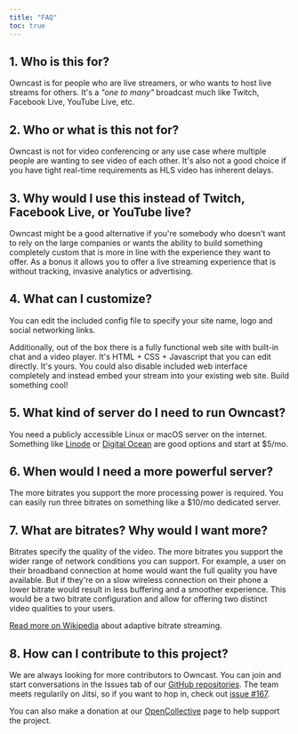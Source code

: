 ```yaml
---
title: "FAQ"
toc: true
---
```


## 1. Who is this for?

Owncast is for people who are live streamers, or who wants to host live streams for others. It's a _"one to many"_ broadcast much like Twitch, Facebook Live, YouTube Live, etc.

## 2. Who or what is this not for?

Owncast is not for video conferencing or any use case where multiple people are wanting to see video of each other. It's also not a good choice if you have tight real-time requirements as HLS video has inherent delays.

## 3. Why would I use this instead of Twitch, Facebook Live, or YouTube live?

Owncast might be a good alternative if you're somebody who doesn't want to rely on the large companies or wants the ability to build something completely custom that is more in line with the experience they want to offer. As a bonus it allows you to offer a live streaming experience that is without tracking, invasive analytics or advertising.

## 4. What can I customize?

You can edit the included config file to specify your site name, logo and social networking links.

Additionally, out of the box there is a fully functional web site with built-in chat and a video player. It's HTML + CSS + Javascript that you can edit directly. It's yours. You could also disable included web interface completely and instead embed your stream into your existing web site. Build something cool!

## 5. What kind of server do I need to run Owncast?

You need a publicly accessible Linux or macOS server on the internet. Something like [Linode](https://www.linode.com/products/shared/) or [Digital Ocean](https://www.digitalocean.com/products/droplets/) are good options and start at $5/mo.

## 6. When would I need a more powerful server?

The more bitrates you support the more processing power is required. You can easily run three bitrates on something like a $10/mo dedicated server.

## 7. What are bitrates? Why would I want more?

Bitrates specify the quality of the video. The more bitrates you support the wider range of network conditions you can support. For example, a user on their broadband connection at home would want the full quality you have available. But if they're on a slow wireless connection on their phone a lower bitrate would result in less buffering and a smoother experience. This would be a two bitrate configuration and allow for offering two distinct video qualities to your users.

[Read more on Wikipedia](https://en.wikipedia.org/wiki/Adaptive_bitrate_streaming) about adaptive bitrate streaming.

## 8. How can I contribute to this project?

We are always looking for more contributors to Owncast. You can join and start conversations in the Issues tab of our [GitHub repositories](https://github.com/owncast/owncast). The team meets regularily on Jitsi, so if you want to hop in, check out [issue #167](https://github.com/owncast/owncast/issues/167).

You can also make a donation at our [OpenCollective](https://opencollective.com/owncast) page to help support the project.
